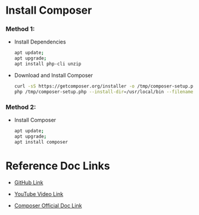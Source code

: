 # Install Composer

### Method 1: 

- Install Dependencies

    ```sh
    apt update;
    apt upgrade;
    apt install php-cli unzip
    ```

- Download and Install Composer

    ```sh
    curl -sS https://getcomposer.org/installer -o /tmp/composer-setup.php
    php /tmp/composer-setup.php --install-dir=/usr/local/bin --filename=composer
    ```

### Method 2: 

- Install Composer

    ```sh
    apt update;
    apt upgrade;
    apt install composer
    ```

# Reference Doc Links

- [GitHub Link](https://github.com/geekyshow1/GeekyShowsNotes/blob/main/Install_Composer.md)

- [YouTube Video Link](https://youtu.be/yGZGjLKYdLE?si=llWuuGXaiH9Wz4_Z)

- [Composer Official Doc Link](https://getcomposer.org/)
